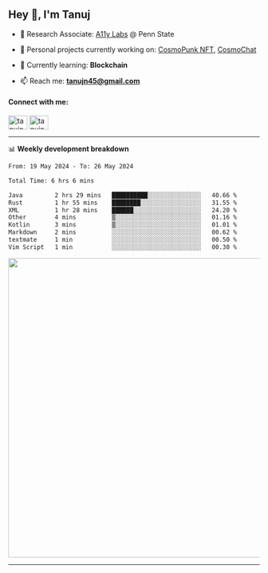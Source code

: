 <h2>Hey 👋, I'm Tanuj</h2>

- 🔬 Research Associate: [A11y Labs](https://a11y.ist.psu.edu/) @ Penn State 

- 🔭 Personal projects currently working on: [CosmoPunk NFT](https://github.com/tanujn45/CosmoNFT), [CosmoChat](https://github.com/tanujn45/CosmoChat)

- 🌱 Currently learning: **Blockchain**

- 📫 Reach me: **tanujn45@gmail.com**

<h4 align="left">Connect with me:</h4>
<p align="left">
<a href="https://twitter.com/tanujn45" target="blank"><img align="center" src="https://raw.githubusercontent.com/rahuldkjain/github-profile-readme-generator/master/src/images/icons/Social/twitter.svg" alt="tanujn45" height="28" width="38" /></a>
<a href="https://linkedin.com/in/tanujn45" target="blank"><img align="center" src="https://raw.githubusercontent.com/rahuldkjain/github-profile-readme-generator/master/src/images/icons/Social/linked-in-alt.svg" alt="tanujn45" height="28" width="38" /></a>
</p>

-------

📊 **Weekly development breakdown**
<!--START_SECTION:waka-->

```txt
From: 19 May 2024 - To: 26 May 2024

Total Time: 6 hrs 6 mins

Java         2 hrs 29 mins   ██████████░░░░░░░░░░░░░░░   40.66 %
Rust         1 hr 55 mins    ████████░░░░░░░░░░░░░░░░░   31.55 %
XML          1 hr 28 mins    ██████░░░░░░░░░░░░░░░░░░░   24.20 %
Other        4 mins          ▒░░░░░░░░░░░░░░░░░░░░░░░░   01.16 %
Kotlin       3 mins          ▒░░░░░░░░░░░░░░░░░░░░░░░░   01.01 %
Markdown     2 mins          ░░░░░░░░░░░░░░░░░░░░░░░░░   00.62 %
textmate     1 min           ░░░░░░░░░░░░░░░░░░░░░░░░░   00.50 %
Vim Script   1 min           ░░░░░░░░░░░░░░░░░░░░░░░░░   00.30 %
```

<!--END_SECTION:waka-->

<img src="https://wakatime.com/share/@018e9abd-1aa4-4aa6-9db7-5ca3b999e810/4650b67a-98aa-46b4-b598-3d8a2451f0df.svg" width="600"/>

-------
